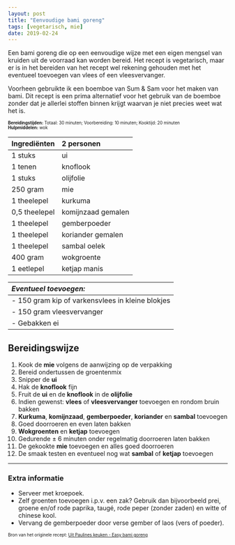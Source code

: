 ```yaml
---
layout: post
title: "Eenvoudige bami goreng"
tags: [vegetarisch, mie]
date: 2019-02-24
---
```


Een bami goreng die op een eenvoudige wijze met een eigen mengsel van kruiden uit de voorraad kan worden bereid. Het recept is vegetarisch, maar er is in het bereiden van het recept wel rekening gehouden met het eventueel toevoegen van vlees of een vleesvervanger.  

Voorheen gebruikte ik een boemboe van Sum & Sam voor het maken van bami. Dit recept is een prima alternatief voor het gebruik van de boemboe zonder dat je allerlei stoffen binnen krijgt waarvan je niet precies weet wat het is.

<sub><sup>
**Bereidingstijden:** Totaal: 30 minuten; Voorbereiding: 10 minuten; Kooktijd: 20 minuten  
**Hulpmiddelen:** wok
</sup></sub>

| Ingrediënten  | 2 personen         |
|:------------- |:------------------ |
| 1 stuks       | ui                 |
| 1 tenen       | knoflook           |
| 1 stuks       | olijfolie          |
| 250 gram      | mie                |
| 1 theelepel   | kurkuma            |
| 0,5 theelepel | komijnzaad gemalen |
| 1 theelepel   | gemberpoeder       |
| 1 theelepel   | koriander gemalen  |
| 1 theelepel   | sambal oelek       |
| 400 gram      | wokgroente         |
| 1 eetlepel    | ketjap manis       |

| _Eventueel toevoegen:_                           | 
|:------------------------------------------------ |
| - 150 gram kip of varkensvlees in kleine blokjes |
| - 150 gram vleesvervanger                        |
| - Gebakken ei                                    |

## Bereidingswijze
1. Kook de **mie** volgens de aanwijzing op de verpakking
2. Bereid ondertussen de groentenmix
3. Snipper de **ui**
4. Hak de **knoflook** fijn
5. Fruit de **ui** en de **knoflook** in de **olijfolie**
6. Indien gewenst: **vlees** of **vleesvervanger** toevoegen en rondom bruin bakken
7. **Kurkuma**, **komijnzaad**, **gemberpoeder**, **koriander** en **sambal** toevoegen
8. Goed doorroeren en even laten bakken
9. **Wokgroenten** en **ketjap** toevoegen
10. Gedurende ± 6 minuten onder regelmatig doorroeren laten bakken
11. De gekookte **mie** toevoegen en alles goed doorroeren
12. De smaak testen en eventueel nog wat **sambal** of **ketjap** toevoegen

-----------------------------------------------------------------------
### Extra informatie  
- Serveer met kroepoek.
- Zelf groenten toevoegen i.p.v. een zak? Gebruik dan bijvoorbeeld prei, groene en/of rode paprika, taugé, rode peper (zonder zaden) en witte of chinese kool.  
- Vervang de gemberpoeder door verse gember of laos (vers of poeder).


<sub><sup>
Bron van het originele recept: [Uit Paulines keuken - Easy bami goreng](https://uitpaulineskeuken.nl/2014/09/fast-fresh-bami-goreng.html "Easy bami goreng")  
</sup></sub>
